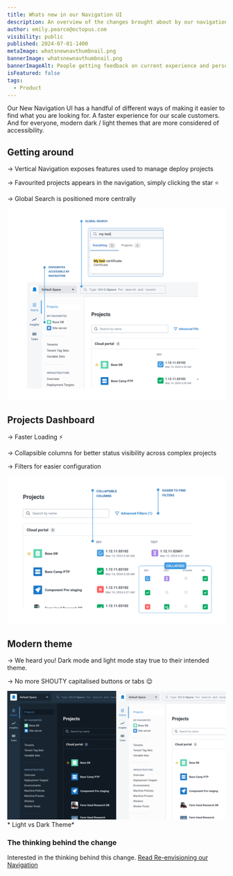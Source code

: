 ```yaml
---
title: Whats new in our Navigation UI
description: An overview of the changes brought about by our navigation update.
author: emily.pearce@octopus.com
visibility: public
published: 2024-07-01-1400
metaImage: whatsnewnavthumbnail.png
bannerImage: whatsnewnavthumbnail.png
bannerImageAlt: People getting feedback on current experience and person envisioning a new experience.
isFeatured: false
tags: 
  - Product
---
```


Our New Navigation UI has a handful of different ways of making it easier to find what you are looking for. A faster experience for our scale customers. And for everyone, modern dark / light themes that are more considered of accessibility.

## Getting around 
→ Vertical Navigation exposes features used to manage deploy projects

→ Favourited projects appears in the navigation, simply clicking the star ⭐️ 

→ Global Search is positioned more centrally

![Screen shot highlighting global search and favourite project feature on Octopus UI](navigationfeatures.png)

## Projects Dashboard
→ Faster Loading ⚡️

→ Collapsible columns for better status visibility across complex projects

→ Filters for easier configuration

![Screen shot highlighting filters and collapsible columns](projectsdashboardfeatures.png)

## Modern theme 
→ We heard you! Dark mode and light mode stay true to their intended theme. 

→ No more SHOUTY capitalised buttons or tabs 😌  

![Light and dark theme screenshots positioned side by side](darklighttheme.png)* Light vs Dark Theme*


### The thinking behind the change

Interested in the thinking behind this change. [Read Re-envisioning our Navigation](https://octopus.com/blog/redesigning-octopus-navigation)  


